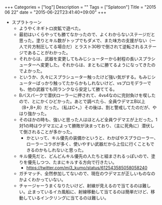  +++
Categories = ["log"]
Description = ""
Tags = ["Splatoon"]
Title = "2015 06 22"
date = "2015-06-22T23:41:40+09:00"
+++

* スプラトゥーン
	* ようやくネギトロ炭鉱で遊べた。
	* 最初はいくらやっても勝てなかったので、よくわからないステージだと思った。塗りとキル数がトップでもダメで、また味方の支援がない（一人で片方制圧してる場合だ）とラスト30秒で倒されて逆転されるステージであることがわかった。
	* それからは、武器を変更してもみじシューターから射程の長いスプラシューターへ変更した。それからは、まともに勝てるようになってきたのでよかった。
	* というか、久々にスプラシューター触ったけど強い気がする。もみじシューターばっかり触ってたからかもしれないけど、vsプロモデラーでも、他の武器でも同ランクなら安定して勝ててる。
	* Bバスパークで潜伏ローラーに押されて、4vs4なのに完封負けを喫したので、とにかくひどかった。あとで調べたら、全員ウデマエB以上（B+,B+,B）だった。（私はC+。）その後は、割と警戒してたのだが、やはり強かった。
	* そのほかの時も、強いと思った人はほとんど全員ウデマエが上だった。1対1の時はウデマエによって勝敗が決まっており、（主に死角に）潜伏して倒されることが多かった。
		* かといって、キル優先の装備かというと、わかばやスプラローラー、ローラーコラボが多く、使いやすい武器だから上位に行くこともできるのかもしれないと思った。
	* キル優先だと、どんどんキル優先の人たちと組まされるっぽいので、塗りを優先しつつ、たまにキルする方向で行きたい。
		* https://twitter.com/mi3_kumo/status/612543585058058240
	* ガチマッチ、全然参加してないので、現在のウデマエが正しいものなのかよくわかっていない。
	* チャージャーうまくなりたいけど、射線が見えるので当てるのは難しい。止まっているイカ風船に、射線移動して当てるのは簡単だけど、移動しているインクリングに当てるのは難しい。
